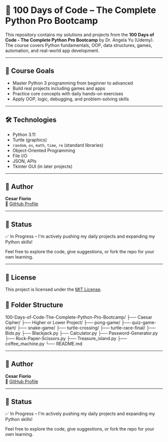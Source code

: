 # 🐍 100 Days of Code – The Complete Python Pro Bootcamp

This repository contains my solutions and projects from the **100 Days of Code - The Complete Python Pro Bootcamp** by Dr. Angela Yu (Udemy). The course covers Python fundamentals, OOP, data structures, games, automation, and real-world app development.

---

## 📘 Course Goals

- Master Python 3 programming from beginner to advanced
- Build real projects including games and apps
- Practice core concepts with daily hands-on exercises
- Apply OOP, logic, debugging, and problem-solving skills

---

## 🛠 Technologies

- Python 3.11
- Turtle (graphics)
- `random`, `os`, `math`, `time`, `re` (standard libraries)
- Object-Oriented Programming
- File I/O
- JSON, APIs
- Tkinter GUI (in later projects)

---

## 📌 Author

**Cesar Fiorio**  
📍 [GitHub Profile](https://github.com/cesarfiorio)

---

## 🏁 Status

✅ In Progress – I'm actively pushing my daily projects and expanding my Python skills!

Feel free to explore the code, give suggestions, or fork the repo for your own learning.

---

## 📄 License

This project is licensed under the [MIT License](LICENSE).


## 📁 Folder Structure

100-Days-of-Code-The-Complete-Python-Pro-Bootcamp/
├── Caesar Cipher/
├── Higher or Lower Project/
├── pong-game/
├── quiz-game-start/
├── snake-game/
├── turtle-crossing/
├── turtle-race-final/
├── Bids.py
├── Blackjack.py
├── Calculator.py
├── Password-Generator.py
├── Rock-Paper-Scissors.py
├── Treasure_island.py
├── coffee_machine.py
└── README.md

---

## 📌 Author

**Cesar Fiorio**  
📍 [GitHub Profile](https://github.com/cesarfiorio)

---

## 🏁 Status

✅ In Progress – I'm actively pushing my daily projects and expanding my Python skills!

Feel free to explore the code, give suggestions, or fork the repo for your own learning.


